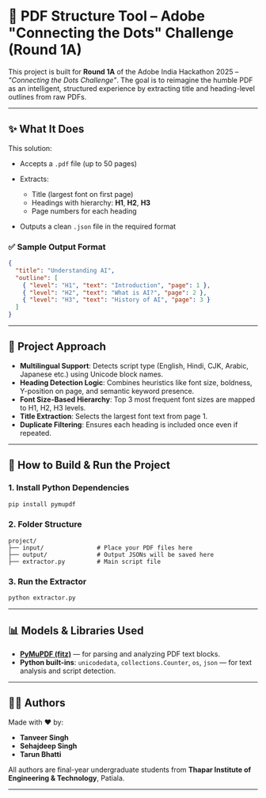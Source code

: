 # 📄 PDF Structure Tool – Adobe "Connecting the Dots" Challenge (Round 1A)

This project is built for **Round 1A** of the Adobe India Hackathon 2025 – *"Connecting the Dots Challenge"*. The goal is to reimagine the humble PDF as an intelligent, structured experience by extracting title and heading-level outlines from raw PDFs.

---

## ✨ What It Does

This solution:

* Accepts a `.pdf` file (up to 50 pages)
* Extracts:

  * Title (largest font on first page)
  * Headings with hierarchy: **H1**, **H2**, **H3**
  * Page numbers for each heading
* Outputs a clean `.json` file in the required format

### ✅ Sample Output Format

```json
{
  "title": "Understanding AI",
  "outline": [
    { "level": "H1", "text": "Introduction", "page": 1 },
    { "level": "H2", "text": "What is AI?", "page": 2 },
    { "level": "H3", "text": "History of AI", "page": 3 }
  ]
}
```

---

## 🔄 Project Approach

* **Multilingual Support**: Detects script type (English, Hindi, CJK, Arabic, Japanese etc.) using Unicode block names.
* **Heading Detection Logic**: Combines heuristics like font size, boldness, Y-position on page, and semantic keyword presence.
* **Font Size-Based Hierarchy**: Top 3 most frequent font sizes are mapped to H1, H2, H3 levels.
* **Title Extraction**: Selects the largest font text from page 1.
* **Duplicate Filtering**: Ensures each heading is included once even if repeated.

---

## 🚀 How to Build & Run the Project

### 1. Install Python Dependencies

```bash
pip install pymupdf
```

### 2. Folder Structure

```
project/
├── input/               # Place your PDF files here
├── output/              # Output JSONs will be saved here
├── extractor.py         # Main script file
```

### 3. Run the Extractor

```bash
python extractor.py
```

---

## 📊 Models & Libraries Used

* **[PyMuPDF (fitz)](https://pymupdf.readthedocs.io/)** — for parsing and analyzing PDF text blocks.
* **Python built-ins**: `unicodedata`, `collections.Counter`, `os`, `json` — for text analysis and script detection.

---

## 👨‍💼 Authors

Made with ❤️ by:

* **Tanveer Singh**
* **Sehajdeep Singh**
* **Tarun Bhatti**

All authors are final-year undergraduate students from **Thapar Institute of Engineering & Technology**, Patiala.

---
